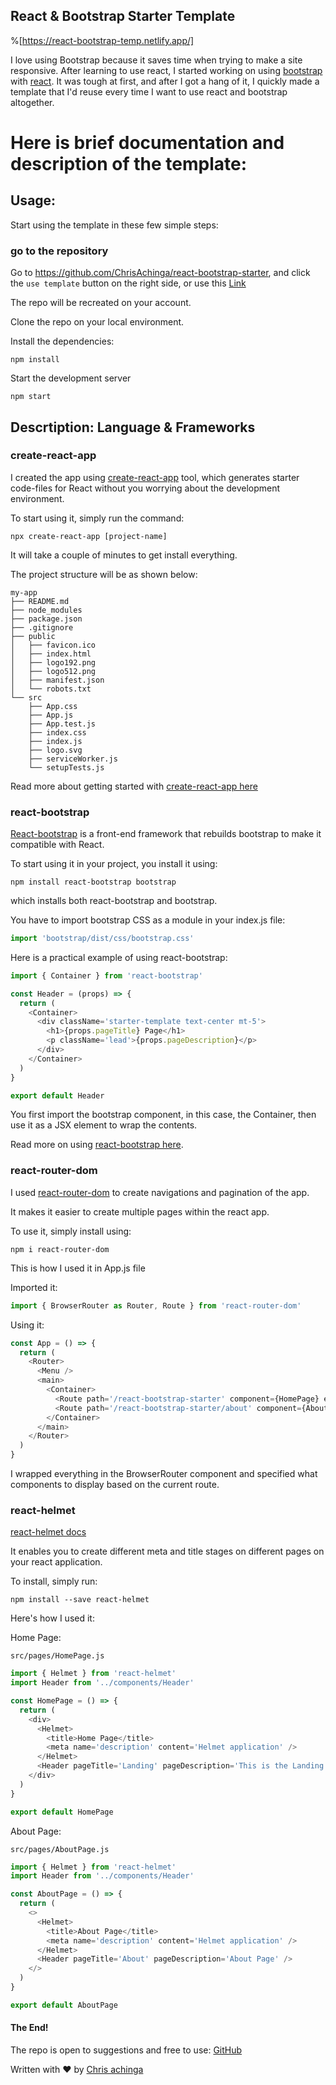 ## React & Bootstrap Starter Template


%[https://react-bootstrap-temp.netlify.app/]


I love using Bootstrap because it saves time when trying to make a site responsive. After learning to use react, I started working on using [bootstrap](https://getbootstrap.com/) with [react](https://reactjs.org/). It was tough at first, and after I got a hang of it, I quickly made a template that I'd reuse every time I want to use react and bootstrap altogether.

# Here is brief documentation and description of the template:

## Usage:

Start using the template in these few simple steps:

### go to the repository

Go to https://github.com/ChrisAchinga/react-bootstrap-starter, and click the `use template` button on the right side, or use this [Link](https://github.com/ChrisAchinga/react-bootstrap-starter/generate)

The repo will be recreated on your account.

Clone the repo on your local environment.

Install the dependencies:

```shell
npm install
```

Start the development server

```shell
npm start
```

## Descrtiption: Language & Frameworks

### create-react-app

I created the app using [create-react-app](https://create-react-app.dev/) tool, which generates starter code-files for React without you worrying about the development environment.

To start using it, simply run the command:

```shell
npx create-react-app [project-name]
```

It will take a couple of minutes to get install everything.

The project structure will be as shown below:

```shell
my-app
├── README.md
├── node_modules
├── package.json
├── .gitignore
├── public
│   ├── favicon.ico
│   ├── index.html
│   ├── logo192.png
│   ├── logo512.png
│   ├── manifest.json
│   └── robots.txt
└── src
    ├── App.css
    ├── App.js
    ├── App.test.js
    ├── index.css
    ├── index.js
    ├── logo.svg
    ├── serviceWorker.js
    └── setupTests.js
```

Read more about getting started with [create-react-app here](https://create-react-app.dev/docs/getting-started)

### react-bootstrap

[React-bootstrap](https://react-bootstrap.github.io/) is a front-end framework that rebuilds bootstrap to make it compatible with React.

To start using it in your project, you install it using:

```shell
npm install react-bootstrap bootstrap
```

which installs both react-bootstrap and bootstrap.

You have to import bootstrap CSS as a module in your index.js file:

```js
import 'bootstrap/dist/css/bootstrap.css'
```

Here is a practical example of using react-bootstrap:

```js
import { Container } from 'react-bootstrap'

const Header = (props) => {
  return (
    <Container>
      <div className='starter-template text-center mt-5'>
        <h1>{props.pageTitle} Page</h1>
        <p className='lead'>{props.pageDescription}</p>
      </div>
    </Container>
  )
}

export default Header
```

You first import the bootstrap component, in this case, the Container, then use it as a JSX element to wrap the contents.

Read more on using [react-bootstrap here](https://react-bootstrap.github.io/getting-started/introduction).

### react-router-dom

I used [react-router-dom](https://www.npmjs.com/package/react-router-dom) to create navigations and pagination of the app.

It makes it easier to create multiple pages within the react app.

To use it, simply install using:

```shell
npm i react-router-dom
```

This is how I used it in App.js file

Imported it:

```js
import { BrowserRouter as Router, Route } from 'react-router-dom'
```

Using it:

```js
const App = () => {
  return (
    <Router>
      <Menu />
      <main>
        <Container>
          <Route path='/react-bootstrap-starter' component={HomePage} exact />
          <Route path='/react-bootstrap-starter/about' component={AboutPage} />
        </Container>
      </main>
    </Router>
  )
}
```

I wrapped everything in the BrowserRouter component and specified what components to display based on the current route.

### react-helmet

[react-helmet docs](https://github.com/nfl/react-helmet)

It enables you to create different <HTML> meta and title stages on different pages on your react application.

To install, simply run:

```shell
npm install --save react-helmet
```

Here's how I used it:

Home Page:

`src/pages/HomePage.js`

```js
import { Helmet } from 'react-helmet'
import Header from '../components/Header'

const HomePage = () => {
  return (
    <div>
      <Helmet>
        <title>Home Page</title>
        <meta name='description' content='Helmet application' />
      </Helmet>
      <Header pageTitle='Landing' pageDescription='This is the Landing Page' />
    </div>
  )
}

export default HomePage
```

About Page:

`src/pages/AboutPage.js`

```js
import { Helmet } from 'react-helmet'
import Header from '../components/Header'

const AboutPage = () => {
  return (
    <>
      <Helmet>
        <title>About Page</title>
        <meta name='description' content='Helmet application' />
      </Helmet>
      <Header pageTitle='About' pageDescription='About Page' />
    </>
  )
}

export default AboutPage
```


#### The End!
The repo is open to suggestions and free to use:
[GitHub](https://github.com/ChrisAchinga/react-bootstrap-starter)

Written with ❤️ by [Chris achinga](https://linktr.ee/chrisdev)
